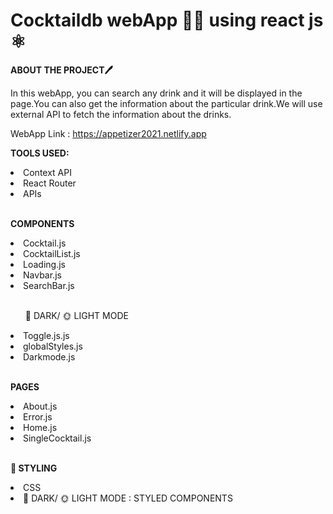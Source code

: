 # Cocktaildb webApp 🍹🍹 using react js ⚛️  

**ABOUT THE PROJECT🖊️**

In this webApp, you can search any drink and it will be displayed in the page.You can also get the information about the particular drink.We will use external API to fetch the information about the drinks.


WebApp Link : https://appetizer2021.netlify.app


**TOOLS USED:**
<LI>Context API</LI>
<LI>React Router</LI>
<LI> APIs </LI></br>



**COMPONENTS**
<LI>Cocktail.js</LI>
<LI>CocktailList.js</LI>
<LI>Loading.js</LI>
<LI>Navbar.js</LI>
<LI>SearchBar.js</LI></br>
 <ul>🌙 DARK/ 🌞 LIGHT MODE</ul>
 <LI>Toggle.js.js</LI>
 <LI>globalStyles.js</LI>
<LI>Darkmode.js</LI></BR>

   **PAGES**

<LI>About.js</LI>
<LI>Error.js</LI>
<LI>Home.js</LI>
<LI>SingleCocktail.js</LI></br>

**💅 STYLING**

<LI>CSS</LI>
<LI>🌙 DARK/ 🌞 LIGHT MODE : STYLED COMPONENTS</LI></BR>

